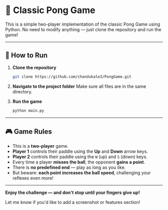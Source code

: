 # 🏓 Classic Pong Game

This is a simple two-player implementation of the classic Pong Game using Python.
No need to modify anything — just clone the repository and run the game!

---

## 🚀 How to Run

1. **Clone the repository**

   ```bash
   git clone https://github.com/chandukale3/PongGame.git
   ```

2. **Navigate to the project folder**
   Make sure all files are in the same directory.

3. **Run the game**

   ```bash
   python main.py
   ```

---

## 🎮 Game Rules

* This is a **two-player** game.
* **Player 1** controls their paddle using the **Up** and **Down** arrow keys.
* **Player 2** controls their paddle using the `W` (up) and `S` (down) keys.
* Every time a player **misses the ball**, the opponent **gains a point**.
* There is **no predefined end** — play as long as you like.
* But beware: **each point increases the ball speed**, challenging your reflexes even more!

---

**Enjoy the challenge — and don't stop until your fingers give up!**

Let me know if you'd like to add a screenshot or features section!
